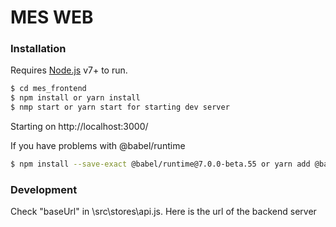 # MES WEB
### Installation

Requires [Node.js](https://nodejs.org/) v7+ to run.

```sh
$ cd mes_frontend
$ npm install or yarn install
$ nmp start or yarn start for starting dev server
```

Starting on http://localhost:3000/

If you have problems with @babel/runtime 

```sh
$ npm install --save-exact @babel/runtime@7.0.0-beta.55 or yarn add @babel/runtime@7.0.0-beta.55 --exact
```
### Development

Check "baseUrl" in \src\stores\api.js. Here is the url of the backend server
